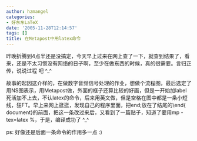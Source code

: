 ```yaml
---
author: hzmangel
categories:
- 好东东LaTeX
date: '2005-11-28T12:14:57'
tags: []
title: 在Metapost中用latex命令
---
```

昨晚折腾到4点半还是没搞定，今天早上过来在网上查了一下，就查到结果了，看来，还是不太习惯没有网络的日子啊，至少在做东西的时候，真的很需要。言归正传，说说过程
吧 ^_^



故事的起因这介样的，在做数字音频信号处理的作业，想做个流程图，最后选定了用NS图表示，用Metapost做，外面的框子还算比较的好画，但是一开始加label
死活加不上去，不认latex的命令，后来用英文做，但是空格在图中都是一条小短线，狂FT。早上来网上逛逛，发现自己的程序里面，把end;放在了结尾的\end{
document}的前面，把这一条改过来后，又看到了一篇贴子，知道了要用mp -tex=latex %，于是，编译成功了 ^_^

ps: 好像还是后面一条命令的作用多一点 :)